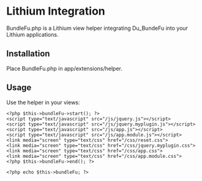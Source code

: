 Lithium Integration
================================

BundleFu.php is a Lithium view helper integrating Du_BundeFu into your Lithium applications.

## Installation ##

Place BundleFu.php in app/extensions/helper.

## Usage ##

Use the helper in your views:

    <?php $this->bundleFu->start(); ?>
    <script type="text/javascript" src="/js/jquery.js"></script>
    <script type="text/javascript" src="/js/jquery.myplugin.js"></script>
    <script type="text/javascript" src="/js/app.js"></script>
    <script type="text/javascript" src="/js/app.module.js"></script>
    <link media="screen" type="text/css" href="/css/reset.css">
    <link media="screen" type="text/css" href="/css/jquery.myplugin.css">
    <link media="screen" type="text/css" href="/css/app.css">
    <link media="screen" type="text/css" href="/css/app.module.css">
    <?php $this->bundleFu->end(); ?>

    <?php echo $this->bundleFu; ?>
